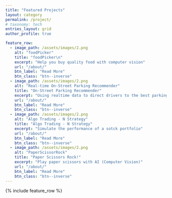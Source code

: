 ```yaml
---
title: "Featured Projects"
layout: category
permalink: /project/
# taxonomy: tech
entries_layout: grid
author_profile: true

feature_row:
  - image_path: /assets/images/2.png
    alt: "foodPicker"
    title: "foodPicker\n"
    excerpt: "Help you buy quality food with computer vision"
    url: "/about/"
    btn_label: "Read More"
    btn_class: "btn--inverse"
  - image_path: /assets/images/2.png
    alt: "Real-time On-Street Parking Recommender"
    title: "On-Street Parking Recommender"
    excerpt: "Using realtime data to direct drivers to the best parking spot"
    url: "/about/"
    btn_label: "Read More"
    btn_class: "btn--inverse"
  - image_path: /assets/images/2.png
    alt: "Algo Trading - N Strategy"
    title: "Algo Trading - N Strategy"
    excerpt: "Simulate the performance of a sotck portfolio"
    url: "/about/"
    btn_label: "Read More"
    btn_class: "btn--inverse"
  - image_path: /assets/images/2.png
    alt: "PaperScissorRock"
    title: "Paper Scissors Rock!"
    excerpt: "Play paper scissors with AI (Computer Vision)"
    url: "/about/"
    btn_label: "Read More"
    btn_class: "btn--inverse"
---
```



{% include feature_row %}

